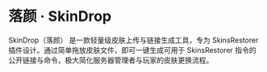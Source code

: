 # 落颜 · SkinDrop

SkinDrop（落颜） 是一款轻量级皮肤上传与链接生成工具，专为 SkinsRestorer 插件设计。通过简单拖放皮肤文件，即可一键生成可用于 SkinsRestorer 指令的公开链接与命令，极大简化服务器管理者与玩家的皮肤更换流程。
